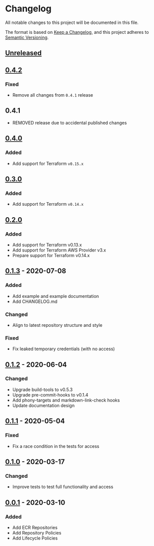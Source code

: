 # Changelog

All notable changes to this project will be documented in this file.

The format is based on [Keep a Changelog](https://keepachangelog.com/en/1.0.0/),
and this project adheres to [Semantic Versioning](https://semver.org/spec/v2.0.0.html).

## [Unreleased]

## [0.4.2]

### Fixed

- Remove all changes from `0.4.1` release

## 0.4.1

- REMOVED release due to accidental published changes

## [0.4.0]

### Added

- Add support for Terraform `v0.15.x`

## [0.3.0]

### Added

- Add support for Terraform `v0.14.x`

## [0.2.0]

### Added

- Add support for Terraform v0.13.x
- Add support for Terraform AWS Provider v3.x
- Prepare support for Terraform v0.14.x

## [0.1.3] - 2020-07-08

### Added

- Add example and example documentation
- Add CHANGELOG.md

### Changed

- Align to latest repository structure and style

### Fixed

- Fix leaked temporary credentials (with no access)

## [0.1.2] - 2020-06-04

### Changed

- Upgrade build-tools to v0.5.3
- Upgrade pre-commit-hooks to v0.1.4
- Add phony-targets and markdown-link-check hooks
- Update documentation design

## [0.1.1] - 2020-05-04

### Fixed

- Fix a race condition in the tests for access

## [0.1.0] - 2020-03-17

### Changed

- Improve tests to test full functionality and access

## [0.0.1] - 2020-03-10

### Added

- Add ECR Repositories
- Add Repository Policies
- Add Lifecycle Policies

<!-- markdown-link-check-disable -->

[unreleased]: https://github.com/mineiros-io/terraform-aws-ecr/compare/v0.4.2...HEAD
[0.4.2]: https://github.com/mineiros-io/terraform-aws-ecr/compare/v0.4.0...v0.4.2

<!-- markdown-link-check-disabled -->

[0.4.0]: https://github.com/mineiros-io/terraform-aws-ecr/compare/v0.3.0...v0.4.0
[0.3.0]: https://github.com/mineiros-io/terraform-aws-ecr/compare/v0.2.0...v0.3.0
[0.2.0]: https://github.com/mineiros-io/terraform-aws-ecr/compare/v0.1.3...v0.2.0
[0.1.3]: https://github.com/mineiros-io/terraform-aws-ecr/compare/v0.1.2...v0.1.3
[0.1.2]: https://github.com/mineiros-io/terraform-aws-ecr/compare/v0.1.1...v0.1.2
[0.1.1]: https://github.com/mineiros-io/terraform-aws-ecr/compare/v0.1.0...v0.1.1
[0.1.0]: https://github.com/mineiros-io/terraform-aws-ecr/compare/v0.0.1...v0.1.0
[0.0.1]: https://github.com/mineiros-io/terraform-aws-ecr/releases/tag/v0.0.1
